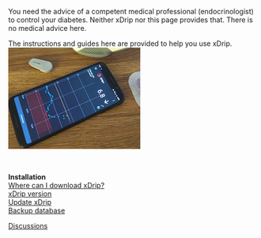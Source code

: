 You need the advice of a competent medical professional (endocrinologist) to control your diabetes. Neither xDrip nor this page provides that. There is no medical advice here.  

The instructions and guides here are provided to help you use xDrip.  
![](./images/xDinaction.png)  
  
<br/>  
  
  **Installation**  
[Where can I download xDrip?](./Download-xDrip.md)  
[xDrip version](./xDrip-Version.md)  
[Update xDrip](./Updates.md)  
[Backup database](./Backup-Database.md)  

[Discussions](https://github.com/Navid200/xDrip/discussions)  
